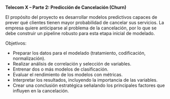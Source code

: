 <strong>Telecom X – Parte 2: Predicción de Cancelación (Churn)</strong>

El propósito del proyecto es desarrollar modelos predictivos capaces de prever qué clientes tienen mayor probabilidad de cancelar sus servicios.
La empresa quiere anticiparse al problema de la cancelación, por lo que se debe construir un pipeline robusto para esta etapa inicial de modelado.

Objetivos:
<br>
- Preparar los datos para el modelado (tratamiento, codificación, normalización).<br>
- Realizar análisis de correlación y selección de variables.<br>
- Entrenar dos o más modelos de clasificación.<br>
- Evaluar el rendimiento de los modelos con métricas.<br>
- Interpretar los resultados, incluyendo la importancia de las variables.<br>
- Crear una conclusión estratégica señalando los principales factores que influyen en la cancelación.<br>
